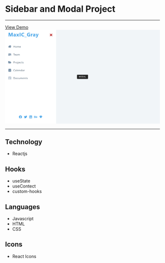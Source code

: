 # Sidebar and Modal Project

---

[View Demo](https://sidebar-and-modal-proj.netlify.app/)
![Sidebar and modal Project](./public/sidebar-and-modal-preview.png)

---

## Technology

- Reactjs

## Hooks

- useState
- useContect
- custom-hooks

## Languages

- Javascript
- HTML
- CSS

## Icons

- React Icons
